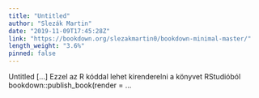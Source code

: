 ```yaml
---
title: "Untitled"
author: "Slezák Martin"
date: "2019-11-09T17:45:28Z"
link: "https://bookdown.org/slezakmartin0/bookdown-minimal-master/"
length_weight: "3.6%"
pinned: false
---
```


Untitled [...] Ezzel az R kóddal lehet kirenderelni a könyvet RStudióból bookdown::publish_book(render = ...
